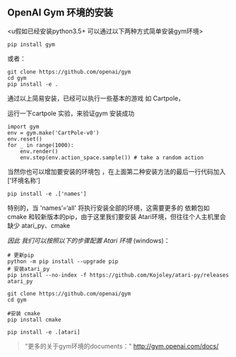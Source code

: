 

## OpenAI Gym  环境的安装

<u假如已经安装python3.5+  可以通过以下两种方式简单安装gym环境></u>

```
pip install gym
```

或者：

```
git clone https://github.com/openai/gym
cd gym
pip install -e .
```

通过以上简易安装，已经可以执行一些基本的游戏 如 Cartpole，

运行一下cartpole 实验，来验证gym 安装成功

```
import gym
env = gym.make('CartPole-v0')
env.reset()
for _ in range(1000):
    env.render()
    env.step(env.action_space.sample()) # take a random action
```





当然你也可以增加要安装的环境包 ，在上面第二种安装方法的最后一行代码加入 ['环境名称‘]

```
pip install -e .['names']
```

特别的，当 'names’=‘all'  将执行安装全部的环境，这需要更多的 依赖包如 cmake 和较新版本的pip，由于这里我们要安装 Atari环境，但往往个人主机里会缺少 atari_py、cmake

*因此 我们可以按照以下的步骤配置 Atari 环境* (windows)：

```
# 更新pip
python -m pip install --upgrade pip  
# 安装atari_py
pip install --no-index -f https://github.com/Kojoley/atari-py/releases atari_py

git clone https://github.com/openai/gym
cd gym

#安装 cmake
pip install cmake

pip install -e .[atari] 

```



> "更多的关于gym环境的documents：" http://gym.openai.com/docs/